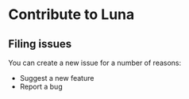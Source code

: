 # Contribute to Luna

## Filing issues
You can create a new issue for a number of reasons:

* Suggest a new feature
* Report a bug
